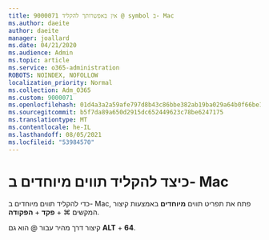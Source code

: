 ```yaml
---
title: 9000071 אין באפשרותך להקליד @ symbol ב- Mac
ms.author: daeite
author: daeite
manager: joallard
ms.date: 04/21/2020
ms.audience: Admin
ms.topic: article
ms.service: o365-administration
ROBOTS: NOINDEX, NOFOLLOW
localization_priority: Normal
ms.collection: Adm_O365
ms.custom: 9000071
ms.openlocfilehash: 01d4a3a2a59afe797d8b43c86bbe382ab19ba029a64b0f66be11201201b9d319
ms.sourcegitcommit: b5f7da89a650d2915dc652449623c78be6247175
ms.translationtype: MT
ms.contentlocale: he-IL
ms.lasthandoff: 08/05/2021
ms.locfileid: "53984570"
---
```

# <a name="how-to-type-special-characters-on-a-mac"></a>כיצד להקליד תווים מיוחדים ב- Mac

כדי להקליד תווים מיוחדים ב- Mac, פתח את תפריט תווים **מיוחדים** באמצעות קיצור המקשים ⌘  +  **פקד**  +  **הפקודה**.

קיצור דרך מהיר עבור @ הוא גם **ALT**  +  **64**.